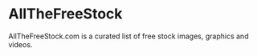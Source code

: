 AllTheFreeStock
===============

AllTheFreeStock.com is a curated list of free stock images, graphics and videos.
